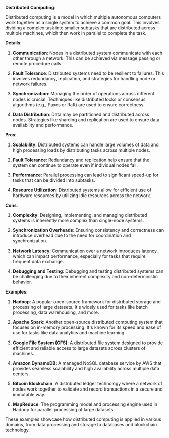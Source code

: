**Distributed Computing**:

Distributed computing is a model in which multiple autonomous computers work together as a single system to achieve a common goal. This involves dividing a complex task into smaller subtasks that are distributed across multiple machines, which then work in parallel to complete the task.

**Details**:

1. **Communication**: Nodes in a distributed system communicate with each other through a network. This can be achieved via message passing or remote procedure calls.

2. **Fault Tolerance**: Distributed systems need to be resilient to failures. This involves redundancy, replication, and strategies for handling node or network failures.

3. **Synchronization**: Managing the order of operations across different nodes is crucial. Techniques like distributed locks or consensus algorithms (e.g., Paxos or Raft) are used to ensure correctness.

4. **Data Distribution**: Data may be partitioned and distributed across nodes. Strategies like sharding and replication are used to ensure data availability and performance.

**Pros**:

1. **Scalability**: Distributed systems can handle large volumes of data and high processing loads by distributing tasks across multiple nodes.

2. **Fault Tolerance**: Redundancy and replication help ensure that the system can continue to operate even if individual nodes fail.

3. **Performance**: Parallel processing can lead to significant speed-up for tasks that can be divided into subtasks.

4. **Resource Utilization**: Distributed systems allow for efficient use of hardware resources by utilizing idle resources across the network.

**Cons**:

1. **Complexity**: Designing, implementing, and managing distributed systems is inherently more complex than single-node systems.

2. **Synchronization Overheads**: Ensuring consistency and correctness can introduce overhead due to the need for coordination and synchronization.

3. **Network Latency**: Communication over a network introduces latency, which can impact performance, especially for tasks that require frequent data exchange.

4. **Debugging and Testing**: Debugging and testing distributed systems can be challenging due to their inherent complexity and non-deterministic behavior.

**Examples**:

1. **Hadoop**: A popular open-source framework for distributed storage and processing of large datasets. It's widely used for tasks like batch processing, data warehousing, and more.

2. **Apache Spark**: Another open-source distributed computing system that focuses on in-memory processing. It's known for its speed and ease of use for tasks like data analytics and machine learning.

3. **Google File System (GFS)**: A distributed file system designed to provide efficient and reliable access to large datasets across clusters of machines.

4. **Amazon DynamoDB**: A managed NoSQL database service by AWS that provides seamless scalability and high availability across multiple data centers.

5. **Bitcoin Blockchain**: A distributed ledger technology where a network of nodes work together to validate and record transactions in a secure and immutable way.

6. **MapReduce**: The programming model and processing engine used in Hadoop for parallel processing of large datasets.

These examples showcase how distributed computing is applied in various domains, from data processing and storage to databases and blockchain technology.
